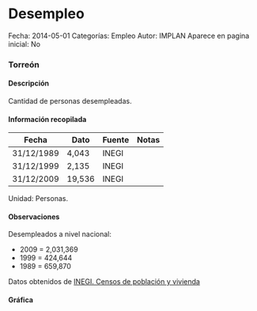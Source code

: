 Desempleo
=====

Fecha: 2014-05-01
Categorías: Empleo
Autor: IMPLAN
Aparece en pagina inicial: No

### Torreón

#### Descripción

Cantidad de personas desempleadas.

<!-- break -->

#### Información recopilada

<table class="table table-hover table-bordered matriz">
  <thead>
    <tr><th>Fecha</th><th>Dato</th><th>Fuente</th><th>Notas</th></tr>
  </thead>
  <tbody>
    <tr><td class="centrado">31/12/1989</td><td class="derecha">4,043</td><td>INEGI</td><td></td></tr>
    <tr><td class="centrado">31/12/1999</td><td class="derecha">2,135</td><td>INEGI</td><td></td></tr>
    <tr><td class="centrado">31/12/2009</td><td class="derecha">19,536</td><td>INEGI</td><td></td></tr>
  </tbody>
</table>

Unidad: Personas.

#### Observaciones

Desempleados a nivel nacional:

- 2009 = 2,031,369
- 1999 = 424,644
- 1989 = 659,870


Datos obtenidos de [INEGI. Censos de población y vivienda](http://www.inegi.org.mx/sistemas/consulta_resultados/iter2010.aspx?c=27329&s=est)

#### Gráfica

<div id="Morrisghcfbgfn" class="grafica"></div>
  <script>
  new Morris.Line({
    element: 'Morrisghcfbgfn',
    data: [
      { fecha: '1989-12-31', dato: 4043 },
      { fecha: '1999-12-31', dato: 2135 },
      { fecha: '2009-12-31', dato: 19536 }
    ],
    xkey: 'fecha',
    ykeys: ['dato'],
    labels: ['Dato'],
    lineColors: ['#FF5B02'],
    xLabelFormat: function(d) {
      return d.getDate()+'/'+(d.getMonth()+1)+'/'+d.getFullYear();
    },
    dateFormat: function (ts) {
      var d = new Date(ts);
      return d.getDate() + '/' + (d.getMonth() + 1) + '/' + d.getFullYear();
    }
  });
  </script>
